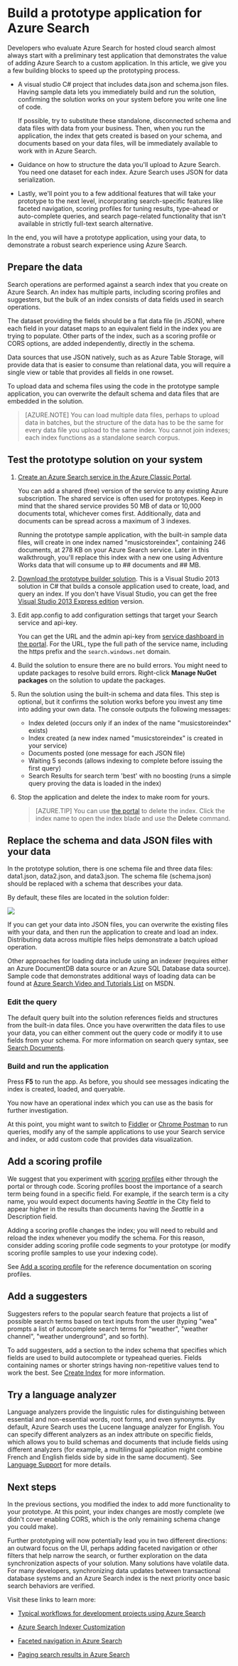 <properties 
    pageTitle="Build a prototype application for Azure Search | Microsoft Azure | Hosted cloud search service" 
    description="Create your first application prototype to get started with Azure Search, a hosted cloud search service." 
    services="search" 
    documentationCenter="" 
    authors="HeidiSteen" 
    manager="mblythe" 
    editor=""/>

<tags 
    ms.service="search" 
    ms.devlang="rest-api" 
    ms.workload="search" 
    ms.topic="article" 
    ms.tgt_pltfrm="na" 
    ms.date="11/04/2015" 
    ms.author="heidist"/>

# Build a prototype application for Azure Search

Developers who evaluate Azure Search for hosted cloud search almost always start with a preliminary test application that demonstrates the value of adding Azure Search to a custom application.
In this article, we give you a few building blocks to speed up the prototyping process.
 
- A visual studio C# project that includes data.json and schema.json files. Having sample data lets you immediately build and run the solution, confirming the solution works on your system before you write one line of code. 

    If possible, try to substitute these standalone, disconnected schema and data files with data from your business. Then, when you run the application, the index that gets created is based on your schema, and documents based on your data files, will be immediately available to work with in Azure Search.

- Guidance on how to structure the data you'll upload to Azure Search. You need one dataset for each  index. Azure Search uses JSON for data serialization.

- Lastly, we'll point you to a few additional features that will take your prototype to the next level, incorporating search-specific features like faceted navigation, scoring profiles for tuning results, type-ahead or auto-complete queries, and search page-related functionality that isn't available in strictly full-text search alternative.

In the end, you will have a prototype application, using your data, to demonstrate a robust search experience using Azure Search. 

## Prepare the data

Search operations are performed against a search index that you create on Azure Search. An index has multiple parts, including scoring profiles and suggesters, but the bulk of an index consists of data fields used in search operations. 

The dataset providing the fields should be a flat data file (in JSON), where each field in your dataset maps to an equivalent field in the index you are trying to populate. Other parts of the index, such as a scoring profile or CORS options, are added independently, directly in the schema.

Data sources that use JSON natively, such as as Azure Table Storage, will provide data that is easier to consume than relational data, you will require a single view or table that provides all fields in one rowset.

To upload data and schema files using the code in the prototype sample application, you can overwrite the default schema and data files that are embedded in the solution.

> [AZURE.NOTE] You can load multiple data files, perhaps to upload data in batches, but the structure of the data has to be the same for every data file you upload to the same index. You cannot join indexes; each index functions as a standalone search corpus.

## Test the prototype solution on your system

1. [Create an Azure Search service in the Azure Classic Portal](search-create-service-portal.md).

    You can add a shared (free) version of the service to any existing Azure subscription. The shared service is often used for prototypes. Keep in mind that the shared service provides 50 MB of data or 10,000 documents total, whichever comes first. Additionally, data and documents can be spread across a maximum of 3 indexes. 

    Running the prototype sample application, with the built-in sample data files, will create in one index named "musicstoreindex", containing 246 documents, at 278 KB on your Azure Search service. Later in this walkthrough, you'll replace this index with a new one using Adventure Works data that will consume up to ## documents and ## MB.

2. [Download the prototype builder solution](http://go.microsoft.com/fwlink/p/?LinkId=536479). This is a Visual Studio 2013 solution in C# that builds a console application used to create, load, and query an index. If you don't have Visual Studio, you can get the free [Visual Studio 2013 Express edition](http://www.visualstudio.com/products/visual-studio-express-vs.aspx) version.

3. Edit app.config to add configuration settings that target your Search service and api-key. 

    You can get the URL and the admin api-key from [service dashboard in the portal](search-create-service-portal.md). For the URL, type the full path of the service name, including the https prefix and the `search.windows.net` domain.

4. Build the solution to ensure there are no build errors. You might need to update packages to resolve build errors. Right-click **Manage NuGet packages** on the solution to update the packages.

5. Run the solution using the built-in schema and data files. This step is optional, but it confirms the solution works before you invest any time into adding your own data. The console outputs the following messages:

    - Index deleted (occurs only if an index of the name "musicstoreindex" exists)
    - Index created (a new index named "musicstoreindex" is created in your service)
    - Documents posted (one message for each JSON file)
    - Waiting 5 seconds (allows indexing to complete before issuing the first query)
    - Search Results for search term 'best' with no boosting (runs a simple query proving the data is loaded in the index)

6. Stop the application and delete the index to make room for yours. 

    > [AZURE.TIP] You can use [the portal](https://portal.azure.com) to delete the index. Click the index name to open the index blade and use the **Delete** command.

## Replace the schema and data JSON files with your data

In the prototype solution, there is one schema file and three data files: data1.json, data2.json, and data3.json. The schema file (schema.json) should be replaced with a schema that describes your data. 

By default, these files are located in the solution folder:

![][1]

If you can get your data into JSON files, you can overwrite the existing files with your data, and then run the application to create and load an index. Distributing data across multiple files helps demonstrate a batch upload operation. 

Other approaches for loading data include using an indexer (requires either an Azure DocumentDB data source or an Azure SQL Database data source). Sample code that demonstrates additional ways of loading data can be found at [Azure Search Video and Tutorials List](search-video-demo-tutorial-list.md) on MSDN.

### Edit the query

The default query built into the solution references fields and structures from the built-in data files. Once you have overwritten the data files to use your data, you can either comment out the query code or modify it to use fields from your schema. For more information on search query syntax, see [Search Documents](https://msdn.microsoft.com/library/azure/dn798927.aspx).

### Build and run the application

Press **F5** to run the app. As before, you should see messages indicating the index is created, loaded, and queryable.

You now have an operational index which you can use as the basis for further investigation.

At this point, you might want to switch to [Fiddler](search-fiddler.md) or [Chrome Postman](search-chrome-postman.md) to run queries, modify any of the sample applications to use your Search service and index, or add custom code that provides data visualization.

## Add a scoring profile

We suggest that you experiment with [scoring profiles](search-get-started-scoring-profiles.md) either through the portal or through code. Scoring profiles boost the importance of a search term being found in a specific field. For example, if the search term is a city name, you would expect documents having *Seattle* in the City field to appear higher in the results than documents having the *Seattle* in a Description field.

Adding a scoring profile changes the index; you will need to rebuild and reload the index whenever you modify the schema. For this reason, consider adding scoring profile code segments to your prototype (or modify scoring profile samples to use your indexing code).

See [Add a scoring profile](https://msdn.microsoft.com/library/dn798928.aspx) for the reference documentation on scoring profiles.

## Add a suggesters

Suggesters refers to the popular search feature that projects a list of possible search terms based on text inputs from the user (typing "wea" prompts a list of autocomplete search terms for "weather", "weather channel", "weather underground", and so forth).

To add suggesters, add a section to the index schema that specifies which fields are used to build autocomplete or typeahead queries. Fields containing names or shorter strings having non-repetitive values tend to work the best. See [Create Index](https://msdn.microsoft.com/library/dn798928.aspx) for more information.

## Try a language analyzer

Language analyzers provide the linguistic rules for distinguishing between essential and non-essential words, root forms, and even synonyms. By default, Azure Search uses the Lucene language analyzer for English. You can specify different analyzers as an index attribute on specific fields, which allows you to build schemas and documents that include fields using different analyzers (for example, a multilingual application might combine French and English fields side by side in the same document). See [Language Support](https://msdn.microsoft.com/library/dn879793.aspx) for more details.

## Next steps

In the previous sections, you modified the index to add more functionality to your prototype. At this point, your index changes are mostly complete (we didn't cover enabling CORS, which is the only remaining schema change you could make).

Further prototyping will now potentially lead you in two different directions: an outward focus on the UI, perhaps adding faceted navigation or other filters that help narrow the search, or further exploration on the data synchronization aspects of your solution. Many solutions have volatile data. For many developers, synchronizing data updates between transactional database systems and an Azure Search index is the next priority once basic search behaviors are verified.

Visit these links to learn more:

- [Typical workflows for development projects using Azure Search](search-workflow.md)

- [Azure Search Indexer Customization](search-indexers-customization.md)

- [Faceted navigation in Azure Search](search-faceted-navigation.md) 

- [Paging search results in Azure Search](search-pagination-page-layout.md)


<!--Image references-->
[1]: ./media/search-build-prototype/azsearch-datafiles.png
 
